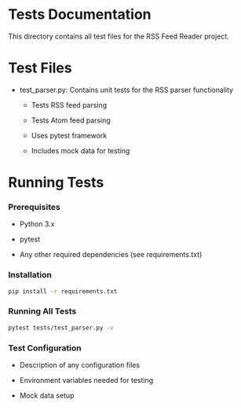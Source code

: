 # Tests Documentation

This directory contains all test files for the RSS Feed Reader project.

# Test Files

- test_parser.py: Contains unit tests for the RSS parser functionality

  - Tests RSS feed parsing

  - Tests Atom feed parsing

  - Uses pytest framework

  - Includes mock data for testing

# Running Tests

### Prerequisites

- Python 3.x

- pytest

- Any other required dependencies (see requirements.txt)

### Installation

```bash
pip install -r requirements.txt

```

### Running All Tests

```bash
pytest tests/test_parser.py -v

```

### Test Configuration

- Description of any configuration files

- Environment variables needed for testing

- Mock data setup
